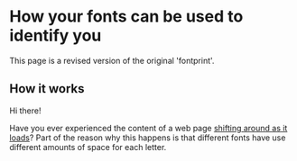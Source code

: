 <script lang="ts">
  import Subtle from '$lib/articles/components/Subtle.svelte';
  import Hero from './Hero.svelte';
</script>

# How your fonts can be used to identify you

<Subtle>This page is a revised version of the original 'fontprint'.</Subtle>

## How it works


<Hero>Hi there!</Hero>

Have you ever experienced the content of a web page [shifting around as it loads](https://web.dev/articles/cls)?
Part of the reason why this happens is that different fonts have use different amounts of space for each letter.